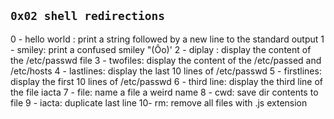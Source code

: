 ## `0x02 shell redirections`

0 - hello world : print a string followed by a new line to the standard output
1 - smiley: print a confused smiley "(Ôo)'
2 - diplay : display the content of the /etc/passwd file
3 - twofiles: display the content of the /etc/passed and /etc/hosts
4 - lastlines: display the last 10 lines of /etc/passwd
5 - firstlines: display the first 10 lines of /etc/passwd
6 - third line: display the third line of the file iacta
7 - file: name a file a weird name
8 - cwd: save dir contents to file
9 - iacta: duplicate last line
10- rm: remove all files with .js extension
